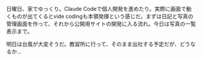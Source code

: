 日曜日、家でゆっくり。Claude Codeで個人開発を進めたり。実際に画面で動くものが出てくるとvide codingも本領発揮という感じだ。まずは日記と写真の管理画面を作って、それから公開用サイトの開発に入る流れ。今日は写真の一覧表示まで。

明日は台風が大変そうだ。教習所に行って、そのまま出社する予定だが、どうなるか...
